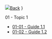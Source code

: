 
<h>[![](../assets/home.svg)Back](/fr02.1/_home.md)</h>
   }

<hb>01 - Topic 1                            </hb>
-  [01-01 - Guide 1.1                       ](01.01.Guide-1.1.md)
-  [01-02 - Guide 1.2                       ](01.02.Guide-1.2.md)